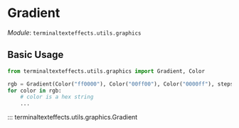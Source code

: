 # Gradient

*Module*: `terminaltexteffects.utils.graphics`

## Basic Usage

```python
from terminaltexteffects.utils.graphics import Gradient, Color

rgb = Gradient(Color("ff0000"), Color("00ff00"), Color("0000ff"), steps=5)
for color in rgb:
    # color is a hex string
    ...
```

::: terminaltexteffects.utils.graphics.Gradient
